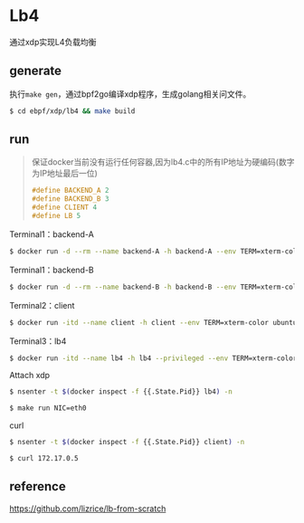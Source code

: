 # Lb4
通过xdp实现L4负载均衡

## generate
执行`make gen`，通过bpf2go编译xdp程序，生成golang相关问文件。
```bash
$ cd ebpf/xdp/lb4 && make build
```

## run

> 保证docker当前没有运行任何容器,因为lb4.c中的所有IP地址为硬编码(数字为IP地址最后一位)
>
> ```c
> #define BACKEND_A 2
> #define BACKEND_B 3
> #define CLIENT 4
> #define LB 5
> ```

Terminal1：backend-A

```bash
$ docker run -d --rm --name backend-A -h backend-A --env TERM=xterm-color nginxdemos/hello:plain-text
```

Terminal1：backend-B

```bash
$ docker run -d --rm --name backend-B -h backend-B --env TERM=xterm-color nginxdemos/hello:plain-text
```

Terminal2：client

```bash
$ docker run -itd --name client -h client --env TERM=xterm-color ubuntu:22.04 sh
```

Terminal3：lb4

```bash
$ docker run -itd --name lb4 -h lb4 --privileged --env TERM=xterm-color ubuntu:22.04 sh
```

Attach xdp

```bash
$ nsenter -t $(docker inspect -f {{.State.Pid}} lb4) -n

$ make run NIC=eth0
```

curl

```bash
$ nsenter -t $(docker inspect -f {{.State.Pid}} client) -n

$ curl 172.17.0.5
```

## reference

https://github.com/lizrice/lb-from-scratch

